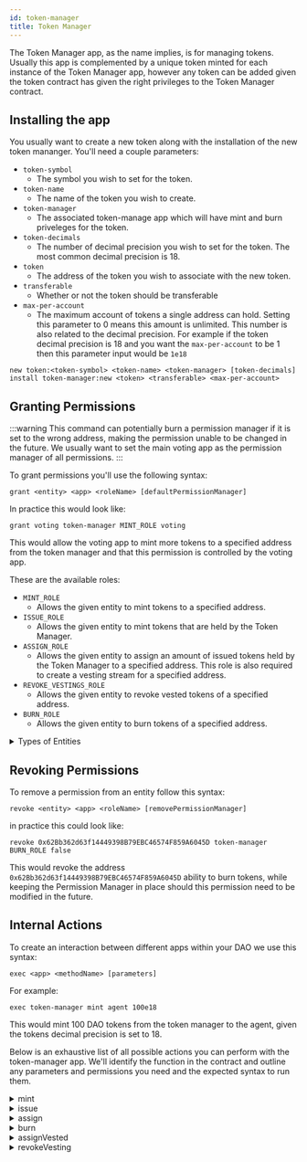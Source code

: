 ```yaml
---
id: token-manager
title: Token Manager
---
```


The Token Manager app, as the name implies, is for managing tokens. Usually this app is complemented by a unique token minted for each instance of the Token Manager app, however any token can be added given the token contract has given the right privileges to the Token Manager contract.

## Installing the app

You usually want to create a new token along with the installation of the new token mananger. You'll need a couple parameters:

- `token-symbol` 
    - The symbol you wish to set for the token. 
- `token-name`
    - The name of the token you wish to create.
- `token-manager` 
    - The associated token-manage app which will have mint and burn priveleges for the token.
- `token-decimals` 
    - The number of decimal precision you wish to set for the token. The most common decimal precision is 18.
- `token`
    - The address of the token you wish to associate with the new token.
- `transferable`
    - Whether or not the token should be transferable 
- `max-per-account`
    - The maximum account of tokens a single address can hold. Setting this parameter to 0 means this amount is unlimited. This number is also related to the decimal precision. For example if the token decimal precision is 18 and you want the `max-per-account` to be 1 then this parameter input would be `1e18`
    
```
new token:<token-symbol> <token-name> <token-manager> [token-decimals]
install token-manager:new <token> <transferable> <max-per-account>
```

## Granting Permissions

:::warning
This command can potentially burn a permission manager if it is set to the wrong address, making the permission unable to be changed in the future. We usually want to set the main voting app as the permission manager of all permissions.
:::

To grant permissions you'll use the following syntax:

```
grant <entity> <app> <roleName> [defaultPermissionManager]
```

In practice this would look like:

```
grant voting token-manager MINT_ROLE voting
```

This would allow the voting app to mint more tokens to a specified address from the token manager and that this permission is controlled by the voting app.

These are the available roles:
- `MINT_ROLE`
    - Allows the given entity to mint tokens to a specified address.
- `ISSUE_ROLE`
    - Allows the given entity to mint tokens that are held by the Token Manager.
- `ASSIGN_ROLE`
    - Allows the given entity to assign an amount of issued tokens held by the Token Manager to a specified address. This role is also required to create a vesting stream for a specified address.
- `REVOKE_VESTINGS_ROLE`
    - Allows the given entity to revoke vested tokens of a specified address.
- `BURN_ROLE`
    - Allows the given entity to burn tokens of a specified address.

<details>
<summary>Types of Entities</summary>

There are four eligible entities you can choose from: **App**, **Anyone**, **Token Holders**, **Specified Eth Address**.
- Anyone is expressed as `ANY_ENTITY` and can be any user visiting your DAO with a web wallet.
- Token Holders is expressed as token-manager and is affiliated with your token-managers token. Anyone holding the token-manager's token is inside of this entity.
- Specified Eth Address is expressed as the ETH address starting with `0x`, only this address will be the specified entity.
- App is the internal name of the internal Aragon App installed on your DAO, such as `voting`, `token-manager`, or `agent`.

</details>


## Revoking Permissions

To remove a permission from an entity follow this syntax:

```
revoke <entity> <app> <roleName> [removePermissionManager]
```

in practice this could look like:

```
revoke 0x62Bb362d63f14449398B79EBC46574F859A6045D token-manager BURN_ROLE false
```

This would revoke the address `0x62Bb362d63f14449398B79EBC46574F859A6045D` ability to burn tokens, while keeping the Permission Manager in place should this permission need to be modified in the future.

## Internal Actions

To create an interaction between different apps within your DAO we use this syntax:

```
exec <app> <methodName> [parameters]
```

For example: 

```
exec token-manager mint agent 100e18
```

This would mint 100 DAO tokens from the token manager to the agent, given the tokens decimal precision is set to 18.

Below is an exhaustive list of all possible actions you can perform with the token-manager app. We'll identify the function in the contract and outline any parameters and permissions you need and the expected syntax to run them.

<details>
<summary>mint</summary>

This function will mint more of the tokens that are associated with the token-manager app.

#### Parameters 

- `receiver` - The address of the entity that will receive the minted tokens. (address)
- `amount` - The amount of tokens you wish to mint. **Take note of the token's decimal precision**. (uint256)

#### Permissions 

The entity that wishes to mint more tokens will need the `MINT_ROLE` role.

#### Syntax

`exec token-manager mint <receiver> <amount>`
</details>

<details>
<summary>issue</summary>

This will mint a specified amount of tokens that will be held by the token-manager app.

#### Parameters 

- `amount` - The amount of tokens you wish to mint. **Take note of the token's decimal precision**. (uint256)

#### Permissions 

The entity that wishes to mint more tokens to the token-manager app will need the `ISSUE_ROLE` role.

#### Syntax 

`exec token-manager issue <amount>`
</details>
<details>
<summary>assign</summary> 

Sends a specified amount of the assoiacted token-manager tokens that are currently held by the token-manager to a specified address.

#### Parameters
- `receiver` - The address of the entity that will receive the assigned tokens. (address)
- `amount` - The amount of tokens you wish to assign. **Take note of the token's decimal precision**. (uint256)

#### Permissions

The entity that wishes to assign tokens to a specified address will require the `ASSIGN_ROLE` role.

#### Syntax
`exec token-manager assign <receiver> <amount>`
</details>

<details>
<summary>burn</summary>

This function will burn a specified amount of the associated token-manager tokens from a specified address.

#### Parameters

- `holder` - The address of the current token holder of which you would like to burn tokens from.
- `amount` - The amount of tokens you wish to burn. **Take note of the token's decimal precision**. (uint256)

#### Permissions

The entity that wishes to burn tokens must have the `BURN_ROLE` role.

#### Syntax

`exec token-manager burn <holder> <amount>`
</details>

<details>
<summary>assignVested</summary> 

Creates a revokable vesting schedule. Assigning tokens held by the token-manager to a specified address according to a specified vesting schedule. (NEEDS MORE INFO)

#### Parameters

- `receiver` - The address of the entity that will receive the vested tokens. (address)
- `amount` - The amount of tokens you wish to vest. **Take note of the token's decimal precision**. (uint256)
- `start` - (UNCLEAR FORMAT DATE IS COMPOSED HOW?)
- `cliff` - 
- `vested` - 
- `revokable` - Whether the vesting can be revoked by the token-manager. (boolean)

```
/**
    * @notice Assign `@tokenAmount(self.token(): address, _amount, false)` tokens to `_receiver` from the Token Manager's holdings with a `_revokable : 'revokable' : ''` vesting starting at `@formatDate(_start)`, cliff at `@formatDate(_cliff)` (first portion of tokens transferable), and completed vesting at `@formatDate(_vested)` (all tokens transferable)
    * @param _receiver The address receiving the tokens, cannot be Token Manager itself
    * @param _amount Number of tokens vested
    * @param _start Date the vesting calculations start
    * @param _cliff Date when the initial portion of tokens are transferable
    * @param _vested Date when all tokens are transferable
    * @param _revokable Whether the vesting can be revoked by the Token Manager
    */
    function assignVested(
        address _receiver,
        uint256 _amount,
        uint64 _start,
        uint64 _cliff,
        uint64 _vested,
        bool _revokable
    )
```

#### Permissions 

The entity wishing to assign a vesting schedule will need the `ASSIGN_ROLE` role.

#### Syntax 

`exec token-manager assignVested <receiver> <amount> <start> <cliff> <vested> <revokable>`
</details>
<details>
<summary>revokeVesting</summary>

Revoke the specified vesting from a specified token holder.

#### Parameters 

- `holder` - The address of the recipient of the vested tokens. (address)
- `vestingId` - The numerical identifier of the vesting schedule. (uint256)

#### Permissions 

The entity that wishes to revoke a vesting schedule will need the `REVOKE_VESTINGS_ROLE` role. 

#### Syntax 

`exec token-manager revokeVesting <holder> <vestingId>`

</details>

